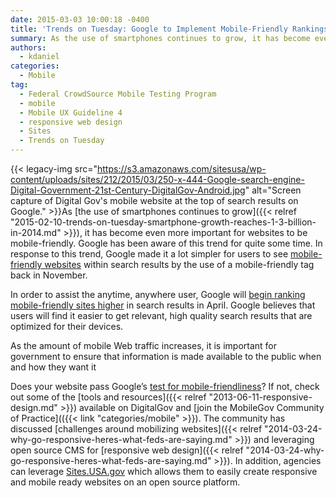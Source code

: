 ```yaml
---
date: 2015-03-03 10:00:18 -0400
title: 'Trends on Tuesday: Google to Implement Mobile-Friendly Rankings'
summary: As the use of smartphones continues to grow, it has become even more important for websites to be mobile-friendly. Google has been aware of this trend for quite some time. In response to this trend, Google made
authors:
  - kdaniel
categories:
  - Mobile
tag:
  - Federal CrowdSource Mobile Testing Program
  - mobile
  - Mobile UX Guideline 4
  - responsive web design
  - Sites
  - Trends on Tuesday
---
```


{{< legacy-img src="https://s3.amazonaws.com/sitesusa/wp-content/uploads/sites/212/2015/03/250-x-444-Google-search-engine-Digital-Government-21st-Century-DigitalGov-Android.jpg" alt="Screen capture of Digital Gov's mobile website at the top of search results on Google." >}}As [the use of smartphones continues to grow]({{< relref "2015-02-10-trends-on-tuesday-smartphone-growth-reaches-1-3-billion-in-2014.md" >}}), it has become even more important for websites to be mobile-friendly. Google has been aware of this trend for quite some time. In response to this trend, Google made it a lot simpler for users to see [mobile-friendly websites](http://googlewebmastercentral.blogspot.com/2014/11/helping-users-find-mobile-friendly-pages.html?m=1) within search results by the use of a mobile-friendly tag back in November.

In order to assist the anytime, anywhere user, Google will [begin ranking mobile-friendly sites higher](http://thenextweb.com/insider/2015/02/26/google-will-rank-your-site-higher-if-its-mobile-friendly-starting-april-21/) in search results in April. Google believes that users will find it easier to get relevant, high quality search results that are optimized for their devices.

As the amount of mobile Web traffic increases, it is important for government to ensure that information is made available to the public when and how they want it

Does your website pass Google’s [test for mobile-friendliness](https://www.google.com/webmasters/tools/mobile-friendly/)? If not, check out some of the [tools and resources]({{< relref "2013-06-11-responsive-design.md" >}}) available on DigitalGov and [join the MobileGov Community of Practice](({{< link "categories/mobile" >}}). The community has discussed [challenges around mobilizing websites]({{< relref "2014-03-24-why-go-responsive-heres-what-feds-are-saying.md" >}}) and leveraging open source CMS for [responsive web design]({{< relref "2014-03-24-why-go-responsive-heres-what-feds-are-saying.md" >}}). In addition, agencies can leverage [Sites.USA.gov](https://sites.usa.gov/) which allows them to easily create responsive and mobile ready websites on an open source platform.